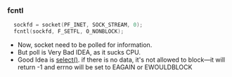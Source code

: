 ### fcntl
```c
  sockfd = socket(PF_INET, SOCK_STREAM, 0);
  fcntl(sockfd, F_SETFL, O_NONBLOCK); 
```
- Now, socket need to be polled for information. 
- But poll is Very Bad IDEA, as it sucks CPU. 
- Good Idea is [select()](..). if there is no data, it's not allowed to block—it will return -1 and errno will be set to EAGAIN or EWOULDBLOCK
